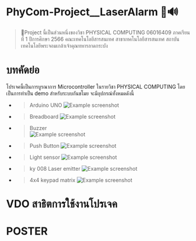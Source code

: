 # PhyCom-Project__LaserAlarm 🚨🔊

> 📌Project นี้เป็นส่วนหนึ่งของวิชา PHYSICAL COMPUTING 06016409 ภาคเรียนที่ 1 ปีการศึกษา 2566 คณะเทคโนโลยีสารสนเทศ สาขาเทคโนโลยีสารสนเทศ สถาบันเทคโนโลยีพระจอมเกล้าเจ้าคุณทหารลาดกระบัง

# บทคัดย่อ
โปรเจคนี้เป็นการบูรณาการ Microcontroller ในรายวิชา PHYSICAL COMPUTING โดยเป็นการทำเป็น demo สำหรับระบบกันขโมย จะมีอุปกรณ์ทั้งหมดดังนี้

* > Arduino UNO
![Example screenshot](https://o.remove.bg/downloads/17f2d0d8-c1bd-49d3-ab72-e148367cc42a/arduino-uno-smd-500x500-removebg-preview.png)

* > Breadboard
![Example screenshot](https://o.remove.bg/downloads/2936051b-4ab1-40d3-bbc8-56603457c374/56T0249-40-removebg-preview.png)

* > Buzzer       
![Example screenshot](https://o.remove.bg/downloads/4c74405c-2ffb-4763-a8ee-2e0229ee2b3c/fi-removebg-preview.png)

* > Push Button
![Example screenshot](https://o.remove.bg/downloads/690485f7-839d-4e00-aec3-b57275ebc7f0/Big-key-push-button-light-touch-switch-module-with-hat-High-level-output-for-arduino-or-removebg-preview.png)

* > Light sensor
![Example screenshot](https://o.remove.bg/downloads/0c55beb0-6d22-4036-889d-bc37b4654406/cover-removebg-preview.png)

* > ky 008 Laser emitter
![Example screenshot](https://o.remove.bg/downloads/32877f3e-0ead-4b3b-ab58-4b536b16a2a1/l0fa67-removebg-preview.png)

* > 4x4 keypad matrix
![Example screenshot](https://o.remove.bg/downloads/82feeb3f-67c4-420e-9243-2e990cecab6a/SW-KEYPAD-MEM-4X4-800x800-removebg-preview.png)



# VDO สาธิตการใช้งานโปรเจค

# POSTER 
